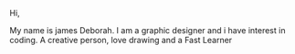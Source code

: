 Hi,

My name is james Deborah. I am a graphic designer and i have interest in coding. A creative person, love drawing and a Fast Learner

